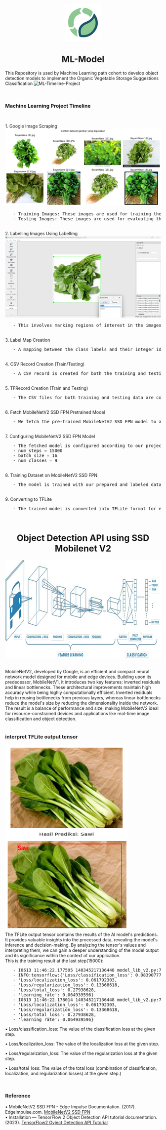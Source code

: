 <p align="center">
  <img src="organic_logo.png" alt="Organic" height="120" />
</p>
<h1 align="center"> ML-Model </h1>

This Repository is used by Machine Learning path cohort to develop object detection models to implement the Organic Vegetable Storage Suggestions Classification
![ML-Timeline-Project](https://github.com/organic-idn/ML-Model/assets/98405455/1ba7e4c1-67d1-4d35-9545-0278ce18b3f0)

<br>
<h3>Machine Learning Project Timeline</h3>
<br>
<p>
1. Google Image Scraping
   <br>
   <img src="showdatasets.png"/>
   <pre>
   - Training Images: These images are used for training the model.
   - Testing Images: These images are used for evaluating the trained model's performance.</pre>
   <br>
2. Labelling Images Using LabelImg
   <br>
   <img src="labelImgshow.png"/>
   <pre>
   - This involves marking regions of interest in the images and assigning appropriate class labels.</pre>
   <br>
3. Label Map Creation
   <br>
   <pre>
   - A mapping between the class labels and their integer identifiers is created.</pre>
   <br>
4. CSV Record Creation (Train/Testing)
   <br>
   <pre>
   - A CSV record is created for both the training and testing datasets. This record contains image file paths, object bounding box coordinates, and class labels.</pre>
   <br>
5. TFRecord Creation (Train and Testing)
   <br>
   <pre>
   - The CSV files for both training and testing data are converted into the TFRecord format.</pre>
   <br>
6. Fetch MobileNetV2 SSD FPN Pretrained Model
   <br>
   <pre>
   - We fetch the pre-trained MobileNetV2 SSD FPN model to accelerate our training process.</pre>
   <br>
7. Configuring MobileNetV2 SSD FPN Model
   <br>
   <pre>
   - The fetched model is configured according to our project's specific needs, such as:
   - num_steps = 15000
   - batch_size = 16
   - num_classes = 9</pre>
   <br>
8. Training Dataset on MobileNetV2 SSD FPN
   <br>
   <pre>
   - The model is trained with our prepared and labeled dataset.</pre>
   <br>
9. Converting to TFLite
   <br>
   <pre>
   - The trained model is converted into TFLite format for efficient deployment on mobile or edge devices.</pre>
   <br>
</p>

<h1 align="center"> Object Detection API using SSD Mobilenet V2 </h1>
<p align="center">
  <img src="mobilenet.jpeg" alt="MobileNet" height="320" width="840"/>
</p>
<br>
MobileNetV2, developed by Google, is an efficient and compact neural network model designed for mobile and edge devices. Building upon its predecessor, MobileNetV1, it introduces two key features: inverted residuals and linear bottlenecks. These architectural improvements maintain high accuracy while being highly computationally efficient. Inverted residuals help in reusing bottlenecks from previous layers, whereas linear bottlenecks reduce the model's size by reducing the dimensionality inside the network. The result is a balance of performance and size, making MobileNetV2 ideal for resource-constrained devices and applications like real-time image classification and object detection.
<br>
<br>
<h3 align="left"> interpret TFLite output tensor </h3>
<div>
    <img src="sawilabelcategory1.png" alt="First Image" width="400" height="300" />
    <img src="sawiboundingbox.png" alt="Second Image" width="400" height="300" />
</div>
The TFLite output tensor contains the results of the AI model's predictions. It provides valuable insights into the processed data, revealing the model's inference and decision-making. By analyzing the tensor's values and interpreting them, we can gain a deeper understanding of the model output and its significance within the context of our application.
<br>
This is the training result at the last step(15000):
   <pre>
   - I0613 11:46:22.177595 140345217136448 model_lib_v2.py:705] Step 15000 per-step time 0.162s
   - INFO:tensorflow:{'Loss/classification_loss': 0.083907776,
   - 'Loss/localization_loss': 0.061792303,
   - 'Loss/regularization_loss': 0.13368618,
   - 'Loss/total_loss': 0.27938628,
   - 'learning_rate': 0.064939596}
   - I0613 11:46:22.178014 140345217136448 model_lib_v2.py:708] {'Loss/classification_loss': 0.083907776,
   - 'Loss/localization_loss': 0.061792303,
   - 'Loss/regularization_loss': 0.13368618,
   - 'Loss/total_loss': 0.27938628,
   - 'learning_rate': 0.064939596}</pre>

• Loss/classification_loss: The value of the classification loss at the given step.

• Loss/localization_loss: The value of the localization loss at the given step.

• Loss/regularization_loss: The value of the regularization loss at the given step.

• Loss/total_loss: The value of the total loss (combination of classification, localization, and regularization losses) at the given step.)

<br>
<h3 align="left"> Reference </h3>
• MobileNetV2 SSD FPN - Edge Impulse Documentation. (2017). Edgeimpulse.com. <a href="https://docs.edgeimpulse.com/docs/edge-impulse-studio/learning-blocks/object-detection/mobilenetv2-ssd-fpn">MobileNetV2 SSD FPN</a>
<br>
• Installation — TensorFlow 2 Object Detection API tutorial documentation. (2023). <a href="https://tensorflow-object-detection-api-tutorial.readthedocs.io/en/latest/install.html">TensorFlow2 Ovject Detection API Tutorial</a>
